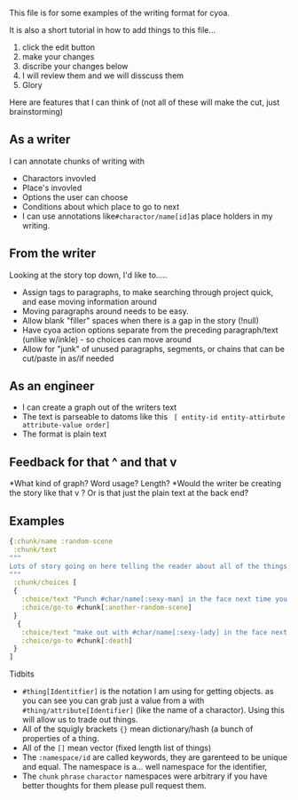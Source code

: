 This file is for some examples of the writing format for cyoa.

It is also a short tutorial in how to add things to this file...
  1. click the edit button
  2. make your changes
  3. discribe your changes below
  4. I will review them and we will disscuss them
  5. Glory
  
Here are features that I can think of (not all of these will make the cut, just brainstorming)

As a writer
----------
I can annotate chunks of writing with
* Charactors invovled
* Place's invovled
* Options the user can choose
* Conditions about which place to go to next
* I can use annotations like`#charactor/name[id]`as place holders in my writing.
 
From the writer
----------
Looking at the story top down, I'd like to.....
* Assign tags to paragraphs, to make searching through project quick, and ease moving information around
* Moving paragraphs around needs to be easy.
* Allow blank "filler" spaces when there is a gap in the story (!null)
* Have cyoa action options separate from the preceding paragraph/text (unlike w/inkle) - so choices can move around
* Allow for "junk" of unused paragraphs, segments, or chains that can be cut/paste in as/if needed


As an engineer
------------
* I can create a graph out of the writers text
* The text is parseable to datoms like this
``` [ entity-id entity-attirbute attribute-value order]```
* The format is plain text
 
Feedback for that ^ and that v
------------
*What kind of graph? Word usage? Length?
*Would the writer be creating the story like  that v ? Or is that just the plain text at the back end?

Examples
---------
```clojure
{:chunk/name :random-scene
 :chunk/text
"""
Lots of story going on here telling the reader about all of the things, helping them get off just one more time when suddnely #char/name[:sexy-man] enters the room and  #phrases/synonym["fucks"] #char/name[:sexy-lady]. They then leave. Suddenly you have a choise!
"""
 :chunk/choices [
 {
   :choice/text "Punch #char/name[:sexy-man] in the face next time you see him and proceed to his room"
   :choice/go-to #chunk[:another-random-scene]
 }
  {
   :choice/text "make out with #char/name[:sexy-lady] in the face next time you see her while beating her with a dildo"
   :choice/go-to #chunk[:death]
 }
]
```


Tidbits

* `#thing[Identitfier]` is the notation I am using for getting objects. as you can see you can grab just a value from a with `#thing/attribute[Identifier]` (like the name of a charactor). Using this will allow us to trade out things.
* All of the squigly brackets `{}` mean dictionary/hash (a bunch of properties of a thing.
* All of the `[]` mean vector (fixed length list of things)
* The `:namespace/id` are called keywords, they are garenteed to be unique and equal. The namespace is a... well namespace for the identifier,
*  The `chunk` `phrase` `charactor` namespaces were arbitrary if you have better thoughts for them please pull request them.
